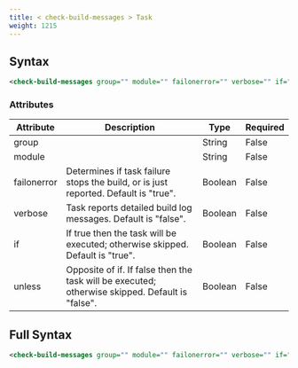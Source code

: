 ```yaml
---
title: < check-build-messages > Task
weight: 1215
---
```

## Syntax
```xml
<check-build-messages group="" module="" failonerror="" verbose="" if="" unless="" />
```
### Attributes
| Attribute | Description | Type | Required |
| --------- | ----------- | ---- | -------- |
| group |  | String | False |
| module |  | String | False |
| failonerror | Determines if task failure stops the build, or is just reported. Default is &quot;true&quot;. | Boolean | False |
| verbose | Task reports detailed build log messages.  Default is &quot;false&quot;. | Boolean | False |
| if | If true then the task will be executed; otherwise skipped. Default is &quot;true&quot;. | Boolean | False |
| unless | Opposite of if.  If false then the task will be executed; otherwise skipped. Default is &quot;false&quot;. | Boolean | False |

## Full Syntax
```xml
<check-build-messages group="" module="" failonerror="" verbose="" if="" unless="" />
```
